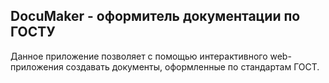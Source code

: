 DocuMaker - оформитель документации по ГОСТУ
--------------------------------------------
Данное приложение позволяет с помощью интерактивного web-приложения создавать документы, оформленные по стандартам ГОСТ.
